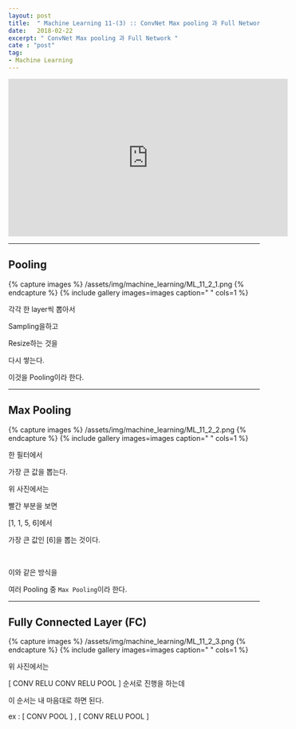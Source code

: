 ```yaml
---
layout: post
title:  " Machine Learning 11-(3) :: ConvNet Max pooling 과 Full Network "
date:   2018-02-22
excerpt: " ConvNet Max pooling 과 Full Network "
cate : "post"
tag:
- Machine Learning
---
```


<iframe width="560" height="315" src="https://www.youtube.com/embed/2-75C-yZaoA" frameborder="0" allow="autoplay; encrypted-media" allowfullscreen></iframe>


---

## Pooling

{% capture images %}
/assets/img/machine_learning/ML_11_2_1.png
{% endcapture %}
{% include gallery images=images caption=" " cols=1 %} 

각각 한 layer씩 뽑아서

Sampling을하고

Resize하는 것을

다시 쌓는다.

이것을 Pooling이라 한다.


---

## Max Pooling

{% capture images %}
/assets/img/machine_learning/ML_11_2_2.png
{% endcapture %}
{% include gallery images=images caption=" " cols=1 %} 

한 필터에서

가장 큰 값을 뽑는다.

위 사진에서는

빨간 부분을 보면 

[1, 1, 5, 6]에서 

가장 큰 값인 [6]을 뽑는 것이다.

<br>

이와 같은 방식을 

여러 Pooling 중 `Max Pooling`이라 한다.


---

## Fully Connected Layer (FC) 

{% capture images %}
/assets/img/machine_learning/ML_11_2_3.png
{% endcapture %}
{% include gallery images=images caption=" " cols=1 %} 


위 사진에서는

[ CONV RELU CONV RELU POOL ] 순서로 진행을 하는데

이 순서는 내 마음대로 하면 된다.

ex : [ CONV POOL ] , [ CONV RELU POOL ]

